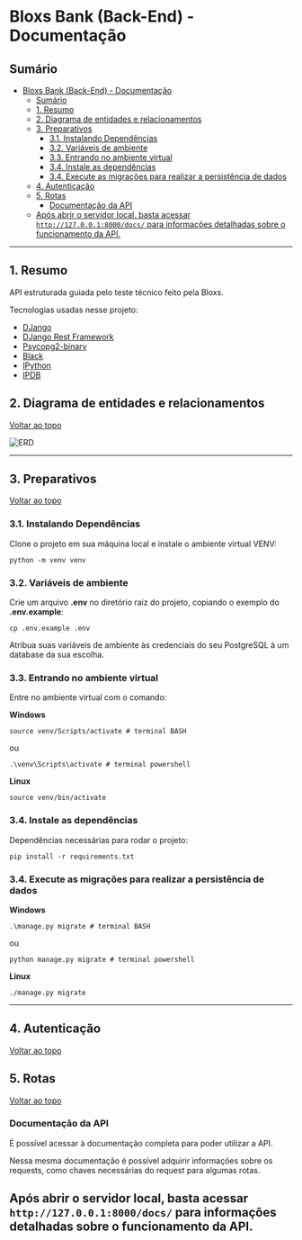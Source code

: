 # Bloxs Bank (Back-End) - Documentação

## Sumário

- [Bloxs Bank (Back-End) - Documentação](#bloxs-bank-back-end---documentação)
  - [Sumário](#sumário)
  - [1. Resumo](#1-resumo)
  - [2. Diagrama de entidades e relacionamentos](#2-diagrama-de-entidades-e-relacionamentos)
  - [3. Preparativos](#3-preparativos)
    - [3.1. Instalando Dependências](#31-instalando-dependências)
    - [3.2. Variáveis de ambiente](#32-variáveis-de-ambiente)
    - [3.3. Entrando no ambiente virtual](#33-entrando-no-ambiente-virtual)
    - [3.4. Instale as dependências](#34-instale-as-dependências)
    - [3.4. Execute as migrações para realizar a persistência de dados](#34-execute-as-migrações-para-realizar-a-persistência-de-dados)
  - [4. Autenticação](#4-autenticação)
  - [5. Rotas](#5-rotas)
    - [Documentação da API](#documentação-da-api)
  - [Após abrir o servidor local, basta acessar ```http://127.0.0.1:8000/docs/``` para informações detalhadas sobre o funcionamento da API.](#após-abrir-o-servidor-local-basta-acessar-http1270018000docs-para-informações-detalhadas-sobre-o-funcionamento-da-api)

---

## 1. Resumo

API estruturada guiada pelo teste técnico feito pela Bloxs.

Tecnologias usadas nesse projeto:

- [DJango](https://www.djangoproject.com/)
- [DJango Rest Framework](https://www.django-rest-framework.org/)
- [Psycopg2-binary](https://pypi.org/project/psycopg2-binary/)
- [Black](https://pypi.org/project/black/)
- [IPython](https://pypi.org/project/ipython/)
- [IPDB](https://pypi.org/project/ipdb/)

## 2. Diagrama de entidades e relacionamentos

[ Voltar ao topo ](#sumário)

![ERD](<[[/diagram-er.png](https://drive.google.com/file/d/1E7HWnj8lBfhXLGLWDmS0lR7gwxZYrFDR/view](https://drive.google.com/file/d/1vz1GH9YgzzlMv16QOuOEu6a1GiQaWujp/view?usp=sharing))>)

---

## 3. Preparativos

[ Voltar ao topo ](#sumário)

### 3.1. Instalando Dependências

Clone o projeto em sua máquina local e instale o ambiente virtual VENV:

```shell
python -m venv venv
```

### 3.2. Variáveis de ambiente

Crie um arquivo **.env** no diretório raiz do projeto, copiando o exemplo do **.env.example**:

```shell
cp .env.example .env
```

Atribua suas variáveis de ambiente às credenciais do seu PostgreSQL à um database da sua escolha.

### 3.3. Entrando no ambiente virtual

Entre no ambiente virtual com o comando:

**Windows**

```shell
source venv/Scripts/activate # terminal BASH
```

ou

```shell
.\venv\Scripts\activate # terminal powershell
```

**Linux**

```shell
source venv/bin/activate
```

### 3.4. Instale as dependências

Dependências necessárias para rodar o projeto:

```shell
pip install -r requirements.txt
```

### 3.4. Execute as migrações para realizar a persistência de dados

**Windows**

```shell
.\manage.py migrate # terminal BASH
```

ou

```shell
python manage.py migrate # terminal powershell
```

**Linux**

```shell
./manage.py migrate
```

---

## 4. Autenticação

[ Voltar ao topo ](#sumário)

## 5. Rotas

[ Voltar ao topo ](#sumário)

### Documentação da API

É possível acessar à documentação completa para poder utilizar a API.

Nessa mesma documentação é possível adquirir informações sobre os requests, como chaves necessárias do request para algumas rotas.

Após abrir o servidor local, basta acessar ```http://127.0.0.1:8000/docs/``` para informações detalhadas sobre o funcionamento da API.
---